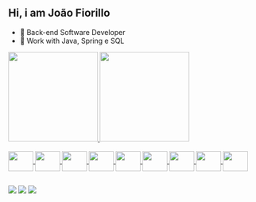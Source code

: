 ## Hi, i am João Fiorillo

- 🔭 Back-end Software Developer
- 🌱 Work with Java, Spring e SQL 
 <a href="https://github.com/jaofiorillo">
  <img height="180em" src="https://github-readme-stats.vercel.app/api?username=jaofiorillo&show_icons=true&theme=dark&include_all_commits=true&count_private=true"/>
  <img height="180em" src="https://github-readme-stats.vercel.app/api/top-langs/?username=jaofiorillo&layout=compact&langs_count=7&theme=dark"/>
</div>

<div style="display: inline_block"><br>
  <img align="center" alt height="40" width="50"<img src="https://cdn.jsdelivr.net/gh/devicons/devicon/icons/java/java-original.svg" />
   <img align="center" alt height="40" width="50" <img src="https://cdn.jsdelivr.net/gh/devicons/devicon/icons/spring/spring-original.svg" />
  <img align="center" alt height="40" width="50"<img src="https://cdn.jsdelivr.net/gh/devicons/devicon/icons/mysql/mysql-original.svg" />
   <img align="center" alt height="40" width="50" <img src="https://cdn.jsdelivr.net/gh/devicons/devicon/icons/postgresql/postgresql-original.svg" />
    <img align="center" alt height="40" width="50" <img src="https://cdn.jsdelivr.net/gh/devicons/devicon/icons/oracle/oracle-original.svg" />
     <img align="center" alt height="40" width="50" <img src="https://cdn.jsdelivr.net/gh/devicons/devicon/icons/docker/docker-plain.svg" />
  <img align="center" alt height="40" width="50" <img src="https://cdn.jsdelivr.net/gh/devicons/devicon/icons/c/c-original.svg" />
   <img align="center" alt height="40" width="50" <img src="https://cdn.jsdelivr.net/gh/devicons/devicon/icons/csharp/csharp-original.svg" />
    <img align="center" alt height="40" width="50" <img src="https://cdn.jsdelivr.net/gh/devicons/devicon/icons/android/android-original.svg" />
  
  ##
  
  <div> 
  <a href="https://www.instagram.com/jao_fiorillo/" target="_blank"><img src="https://img.shields.io/badge/-Instagram-%23E4405F?style=for-the-badge&logo=instagram&logoColor=white" target="_blank"></a> 
  <a href = "mailto:joao.21banci@gmail.com"><img src="https://img.shields.io/badge/-Gmail-%23333?style=for-the-badge&logo=gmail&logoColor=white" target="_blank"></a>
  <a href="https://www.linkedin.com/in/joão-augusto-fiorillo-banci-9a55391a0/" target="_blank"><img src="https://img.shields.io/badge/-LinkedIn-%230077B5?style=for-the-badge&logo=linkedin&logoColor=white" target="_blank"></a> 

 
</div>
